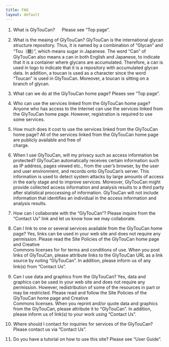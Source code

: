 ```yaml
---
title: FAQ
layout: default
---
```


1. What is GlyTouCan?
　 Please see “Top page”.

2. What is the meaing of GlyTouCan?
GlyTouCan is the international glycan structure repository. 
Thus, it is named by a combination of “Glycan” and “Tou（糖）”, which means sugar in Japanese. 
The word “Can” of GlyTouCan also means a can in both English and Japanese, to indicate that it is a container where glycans are accumulated. Therefore, a can is used in logo to indicate that it is a repository with accumulated glycan data.
In addition, a toucan is used as a character since the word “Toucan” is  used in GlyTouCan.
Moreover, a toucan is sitting on a branch of glycan. 

3.  What can we do at the GlyTouCan home page?
    Pleaes see “Top page”.
4. Who can use the services linked from the GlyTouCan home page?
Anyone who has access to the Internet can use the services linked from the GlyTouCan home page. However, registration is required to use some services.
5. How much does it cost to use the services linked from the GlyTouCan home page?
    All of the services linked from the GlyTouCan home page are publicly available and free of  
    charge.

6. When I use GlyTouCan, will my privacy such as access information be protected?
GlyTouCan automatically receives certain information such as  IP address, pages viewed etc., from the user’s browser, by the user and user environment, and records onto GlyTouCan’s server. This information is used  to detect system attacks by large amounts of access in the early stage and to improve services.
Moreover, GlyTouCan might provide collected access information and analysis results to a third party after statistical proccessing of information. GlyTouCan will not include information that identifies an individual in the access information and analysis results.

7. How can I collaborate with the “GlyTouCan”?
   Please inquire from the “Contact Us” link and let us know how we may collaborate.
 
8. Can I link to one or several services available from the GlyTouCan home page?
    Yes, links can be used in your web site and does not require any permission.
    Please read the Site Policies of the GlyTouCan home page and Creative  
Commons licenses for for terms and conditions of use. 
    When you post links of GlyTouCan, please attribute links to the GlyTouCan URL as a link source by noting “GlyTouCan”. In addition, please inform us of any link(s) from “Contact Us”. 
　
9. Can I use data and graphics from the GlyTouCan?
Yes, data and graphics can be used in your web site and does not require any permission. However,  redistribution of some of the resources in part or may be restricted.
Please read and follow the Site Policies of the GlyTouCan home page and Creative  
Commons licenses. 
    When you reprint and/or quote data and graphics from the GlyTouCan, please attribute it to “GlyTouCan”. In addition, please inform us of link(s) to your work using “Contact Us”.

10.  Where should I contact for inquiries for services of the GlyTouCan?
       Please contact us via ”Contact Us”.

11. Do you have a tutorial on how to use this site?
      Please see “User Guide”.
